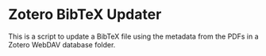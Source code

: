 # Zotero BibTeX Updater

This is a script to update a BibTeX file using the metadata from the PDFs in a Zotero WebDAV database folder.

